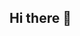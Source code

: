 ## Hi there 👋

<!--
**Mohamad-Gh/Mohamad-Gh** is a ✨ _special_ ✨ repository because its `README.md` (this file) appears on your GitHub profile.

Here are some ideas to get you started:

# 💫 About Me:
🚀 driven by coding 💻, innovation💡, and solving complex challenges. <br>Thrive on exploring emerging technologies (AI/ML 🤖, blockchain 🔗, cloud ☁️) to build scalable solutions 📈. <br>Committed to lifelong learning 📚 and shaping the future of tech across industries.<br>Let’s connect 🤝 to transform ideas into impactful, cutting-edge solutions—one line of code at a time. ✨.<br>🔭 I’m currently working on FullStack Apps<br>


## 🌐 Socials:
[![LinkedIn](https://img.shields.io/badge/LinkedIn-%230077B5.svg?logo=linkedin&logoColor=white)](https://linkedin.com/in/www.linkedin.com/in/mohamad-g-210581156) [![Twitch](https://img.shields.io/badge/Twitch-%239146FF.svg?logo=Twitch&logoColor=white)](https://twitch.tv/echofsorrow) [![email](https://img.shields.io/badge/Email-D14836?logo=gmail&logoColor=white)](mailto:ghalebizadem@gmail.com) 

# 💻 Tech Stack:
![C](https://img.shields.io/badge/c-%2300599C.svg?style=plastic&logo=c&logoColor=white) ![HTML5](https://img.shields.io/badge/html5-%23E34F26.svg?style=plastic&logo=html5&logoColor=white) ![GraphQL](https://img.shields.io/badge/-GraphQL-E10098?style=plastic&logo=graphql&logoColor=white) ![JavaScript](https://img.shields.io/badge/javascript-%23323330.svg?style=plastic&logo=javascript&logoColor=%23F7DF1E) ![Fortran](https://img.shields.io/badge/Fortran-%23734F96.svg?style=plastic&logo=fortran&logoColor=white) ![Python](https://img.shields.io/badge/python-3670A0?style=plastic&logo=python&logoColor=ffdd54) ![TypeScript](https://img.shields.io/badge/typescript-%23007ACC.svg?style=plastic&logo=typescript&logoColor=white) ![Next JS](https://img.shields.io/badge/Next-black?style=plastic&logo=next.js&logoColor=white) ![MongoDB](https://img.shields.io/badge/MongoDB-%234ea94b.svg?style=plastic&logo=mongodb&logoColor=white) ![AWS](https://img.shields.io/badge/AWS-%23FF9900.svg?style=plastic&logo=amazon-aws&logoColor=white) ![Firebase](https://img.shields.io/badge/firebase-a08021?style=plastic&logo=firebase&logoColor=ffcd34) ![Bootstrap](https://img.shields.io/badge/bootstrap-%238511FA.svg?style=plastic&logo=bootstrap&logoColor=white) ![React](https://img.shields.io/badge/react-%2320232a.svg?style=plastic&logo=react&logoColor=%2361DAFB) ![NodeJS](https://img.shields.io/badge/node.js-6DA55F?style=plastic&logo=node.js&logoColor=white) ![TailwindCSS](https://img.shields.io/badge/tailwindcss-%2338B2AC.svg?style=plastic&logo=tailwind-css&logoColor=white) ![MongoDB](https://img.shields.io/badge/MongoDB-%234ea94b.svg?style=plastic&logo=mongodb&logoColor=white) ![GitHub](https://img.shields.io/badge/github-%23121011.svg?style=plastic&logo=github&logoColor=white) ![Git](https://img.shields.io/badge/git-%23F05033.svg?style=plastic&logo=git&logoColor=white) ![Netlify](https://img.shields.io/badge/netlify-%23000000.svg?style=plastic&logo=netlify&logoColor=#00C7B7) ![Vercel](https://img.shields.io/badge/vercel-%23000000.svg?style=plastic&logo=vercel&logoColor=white) ![DaisyUI](https://img.shields.io/badge/daisyui-5A0EF8?style=plastic&logo=daisyui&logoColor=white) ![NPM](https://img.shields.io/badge/NPM-%23CB3837.svg?style=plastic&logo=npm&logoColor=white) ![Express.js](https://img.shields.io/badge/express.js-%23404d59.svg?style=plastic&logo=express&logoColor=%2361DAFB)
# 📊 GitHub Stats:
![](https://github-readme-stats.vercel.app/api?username=Mohamad-Gh&theme=synthwave&hide_border=true&include_all_commits=true&count_private=true)<br/>
![](https://nirzak-streak-stats.vercel.app/?user=Mohamad-Gh&theme=synthwave&hide_border=true)<br/>
![](https://github-readme-stats.vercel.app/api/top-langs/?username=Mohamad-Gh&theme=synthwave&hide_border=true&include_all_commits=true&count_private=true&layout=compact)

## 🏆 GitHub Trophies
![](https://github-profile-trophy.vercel.app/?username=Mohamad-Gh&theme=blueberry&no-frame=true&no-bg=true&margin-w=4)

### 🔝 Top Contributed Repo
![](https://github-contributor-stats.vercel.app/api?username=Mohamad-Gh&limit=5&theme=dark&combine_all_yearly_contributions=true)

---
[![](https://visitcount.itsvg.in/api?id=Mohamad-Gh&icon=6&color=0)](https://visitcount.itsvg.in)

<!-- Proudly created with GPRM ( https://gprm.itsvg.in ) -->
